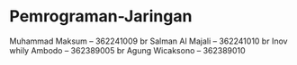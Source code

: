 # Pemrograman-Jaringan

Muhammad Maksum 	– 362241009
br
Salman Al Majali 	– 362241010
br
Inov whily Ambodo 	– 362389005
br
Agung Wicaksono 	– 362389010
